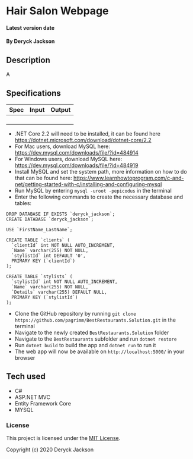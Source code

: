 # Hair Salon Webpage

#### Latest version date

#### By Deryck Jackson

## Description

A 

## Specifications

| Spec | Input | Output |
| :--- | :---: | ---: |
|  |  |
|  |  |
|  |  |
|  |  |

* .NET Core 2.2 will need to be installed, it can be found here https://dotnet.microsoft.com/download/dotnet-core/2.2
* For Mac users, download MySQL here: https://dev.mysql.com/downloads/file/?id=484914
* For Windows users, download MySQL here: https://dev.mysql.com/downloads/file/?id=484919
* Install MySQL and set the system path, more information on how to do that can be found here: https://www.learnhowtoprogram.com/c-and-net/getting-started-with-c/installing-and-configuring-mysql
* Run MySQL by entering `mysql -uroot -pepicodus` in the terminal
* Enter the following commands to create the necessary database and tables:
```
DROP DATABASE IF EXISTS `deryck_jackson`;
CREATE DATABASE `deryck_jackson`;

USE `FirstName_LastName`;

CREATE TABLE `clients` (
  `clientId` int NOT NULL AUTO_INCREMENT,
  `Name` varchar(255) NOT NULL,
  `stylistId` int DEFAULT '0',
  PRIMARY KEY (`clientId`)
);

CREATE TABLE `stylists` (
  `stylistId` int NOT NULL AUTO_INCREMENT,
  `Name` varchar(255) NOT NULL,
  `Details` varchar(255) DEFAULT NULL,
  PRIMARY KEY (`stylistId`)
);
```
* Clone the GitHub repository by running `git clone https://github.com/pagrimm/BestRestaurants.Solution.git` in the terminal
* Navigate to the newly created `BestRestaurants.Solution` folder
* Navigate to the `BestRestaurants` subfolder and run `dotnet restore`
* Run `dotnet build` to build the app and `dotnet run` to run it
* The web app will now be available on `http://localhost:5000/` in your browser

## Tech used

* C#
* ASP.NET MVC
* Entity Framework Core
* MYSQL

### License

This project is licensed under the [MIT License](https://opensource.org/licenses/MIT).

Copyright (c) 2020 Deryck Jackson